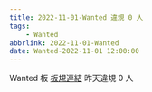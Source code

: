 ```yaml
---
title: 2022-11-01-Wanted 違規 0 人
tags:
    - Wanted
abbrlink: 2022-11-01-Wanted
date: Wanted-2022-11-01 12:00:00
---
```

Wanted 板 [板規連結](https://www.ptt.cc/bbs/Wanted/M.1608829773.A.D3B.html)
昨天違規 0 人
